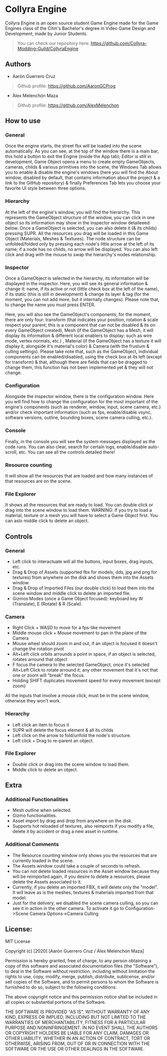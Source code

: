 # Collyra Engine
Collyra Engine is an open source student Game Engine made for the Game Engines class of the Citm's Bachelor's degree in Video Game Design and Development, made by Junior Students.
> You can check our repository here: https://github.com/Collyra-Modding-Guild/CollyraEngine

## Authors
- Aarón Guerrero Cruz
> Github profile: https://github.com/AaronGCProg

- Àlex Melenchón Maza
> Github profile: https://github.com/AlexMelenchon

## How to use
### General
Once the engine starts, the street fbx will be loaded into the scene automatically. As you can see, at the top of the window there is a main bar, this hold a button to exit the Engine (inside the App tab); Editor is still in development, Game Object opens a menu to create empty GameObjects, cameras, childs & various primitives into the scene, the Windows Tab allows you to enable & disable the engine's windows (here you will find the About window, disabled by default, that contains information about the project & a link to the GitHub repository) & finally Preferences Tab lets you choose your favorite UI style between three options.

### Hierarchy
At the left of the engine's window, you will find the hierarchy. This represents the GameObject structure of the window, you can click in one object so its information may show in the inspector window detaileeed below. Once a GameObject is selected, you can also delete it (& its childs) pressing SUPR. All the resources you drag will be loaded in this Game Object (Materials, Meshes & Textures). The node structure can be unfolded/folded only by pressing each node's little arrow at the left of its name; if a node has no childs, no arrow will be displayed. You can also left click and drag with the mouse to swap the hierarchy's nodes relationship.

### Inspector
Once a GameObject is selected in the hierarchy, its information will be displayed in the inspector. Here, you will see its general information & change it: name, if its active or not (little check box at the left of the name), if its static (this is still in development) & change its layer & tag (for the moment, you can not add more, but it internally changes). Please note that, to change the name you must press ENTER.

Here, you will also see the GameObject's components; for the moment, there are only four: transform (that indicates your position, rotation & scale respect your parent; this is a component that can not be disabled & its on every GameObject created), Mesh (if the GameObject has a Mesh, it will display its information & different local enablers to display: such as wire mode, vertex normals, etc.) , Material (if the GameObject has a texture it will display it, alongside it's material's color) & Camera (with the frustum & culling settings). Please take note that, such as the GameObject, individual components can be enabled/disabled, using the check box at its left (except for transform) & that, although there are fields that can be dragged to change them, this function has not been implemented yet & they will not change.

### Configuration
Alongside the inspector window, there is the configuration window. Here you will find how to change the configuration for the most important of the engine's components (such as renderer, window, input, scene camera, etc.) and/or check important information (such as fps, enable/disable vsync, software versions, outline, bounding boxes, scene camera culling, etc.).

### Console
Finally, in the console you will see the system messages displayed as the code runs. You can also clear, search for certain logs, enable/disable auto-scroll, etc. You can see all the controls detailed there!

### Resource counting
It will show all the resources that are loaded and how many instances of that resources are on the scene.

### File Explorer 
It shows all the resources that are ready to load. You can double click or drag into the scene window to load them. WARNING: If you try to load a material, texture or a mesh you will have to select a Game Object first. You can aslo middle click to delete an object.

## Controls
### General 
- Left click to interactuate will all the buttons, input boxes, drag inputs, etc.
- Drag & Drop of Assets (supported fbx for models; dds, jpg and png for textures) from anywhere on the disk and shows them into the Assets window.
- Drag & Drop of Imported Files (our double click) to load them into the scene window and middle click to delete an imported file.
- Gizmos Modes (once a Game Object focused): keyboard key W (Translate), E (Rotate) & R (Scale).

### Camera
- Right Click + WASD to move for a fps-like movement
- Middle mouse click + Mouse movement to pan in the plane of the Camera
- Mouse wheel should zoom in and out, if an object is focused it doesn't change the rotation pivot
- Alt+Left click orbits arrounds a point in space, if an object is selected, rotates arround that object
- F focus the camera to the selected GameObject, once it's selected Alt+Left Click to rotate arround it; any other movement that it's not that one or zoom will "break" the focus.
- Holding SHIFT duplicates movement speed for every movement (except zoom)

All the inputs that involve a mouse click, must be in the scene window, otherwise they won't work.

### Hierarchy
- Left click an item to focus it
- SUPR will delete the focus element & all its childs
- Left click on the arrow to fold/unfold the node's structure.
- Left click + Drag to re-parent an object.

### File Explorer
- Double click or drag into the scene window to load them.
- Middle click to delete an object.

## Extra
### Additional Functionalities
- Mesh outline when selected.
- Gizmo functionalities.
- Asset import by drag and drop from anywhere on the disk.
- Supports hot reloaded of textures, also reimports if you modify a file, delete it by accident or drag a new asset in runtime.

### Additional Comments
- The Resource counting window only shows you the resources that are currently loaded in the scene.
- The Assets window could take a couple of seconds to refresh.
- You can not delete loaded resources in the Asset window because they will be reimported again, if you desire to delete a resources, please delete the Assets associated to it.
- Currently, if you delete an imported FBX, it will delete only the "model". It will leave as is the meshes, textures & materials imported from that model.
- Just for the delivery, we disabled the scene camera culling, so you can see it in action in the other camera. To activate it go to Configuration->Scene Camera Options->Camera Culling

## License:
MIT License

Copyright (c) [2020] [Aarón Guerrero Cruz / Àlex Melenchón Maza]

Permission is hereby granted, free of charge, to any person obtaining a copy
of this software and associated documentation files (the "Software"), to deal
in the Software without restriction, including without limitation the rights
to use, copy, modify, merge, publish, distribute, sublicense, and/or sell
copies of the Software, and to permit persons to whom the Software is
furnished to do so, subject to the following conditions:

The above copyright notice and this permission notice shall be included in all
copies or substantial portions of the Software.

THE SOFTWARE IS PROVIDED "AS IS", WITHOUT WARRANTY OF ANY KIND, EXPRESS OR
IMPLIED, INCLUDING BUT NOT LIMITED TO THE WARRANTIES OF MERCHANTABILITY,
FITNESS FOR A PARTICULAR PURPOSE AND NONINFRINGEMENT. IN NO EVENT SHALL THE
AUTHORS OR COPYRIGHT HOLDERS BE LIABLE FOR ANY CLAIM, DAMAGES OR OTHER
LIABILITY, WHETHER IN AN ACTION OF CONTRACT, TORT OR OTHERWISE, ARISING FROM,
OUT OF OR IN CONNECTION WITH THE SOFTWARE OR THE USE OR OTHER DEALINGS IN THE
SOFTWARE.
